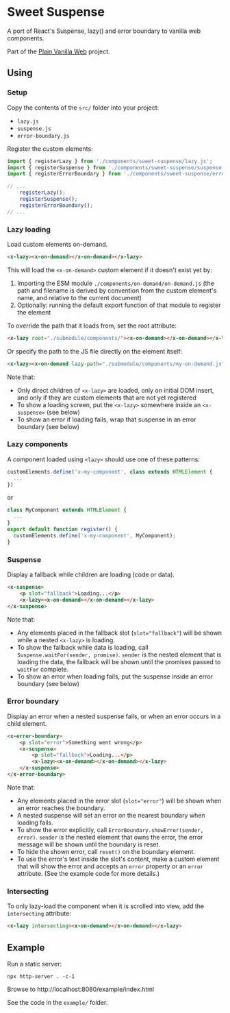 # Sweet Suspense

A port of React's Suspense, lazy() and error boundary to vanilla web components.

Part of the [Plain Vanilla Web](https://plainvanillaweb.com) project.

## Using

### Setup

Copy the contents of the `src/` folder into your project:

- `lazy.js`
- `suspense.js`
- `error-boundary.js`

Register the custom elements:

```js
import { registerLazy } from './components/sweet-suspense/lazy.js';
import { registerSuspense } from './components/sweet-suspense/suspense.js';
import { registerErrorBoundary } from './components/sweet-suspense/error-boundary.js';

// ...
    registerLazy();
    registerSuspense();
    registerErrorBoundary();
// ...
```

### Lazy loading

Load custom elements on-demand.

```html
<x-lazy><x-on-demand></x-on-demand></x-lazy>
```

This will load the `<x-on-demand>` custom element if it doesn't exist yet by:

1. Importing the ESM module `./components/on-demand/on-demand.js`
   (the path and filename is derived by convention from the custom element's name, and relative to the current document)
2. Optionally: running the default export function of that module to register the element

To override the path that it loads from, set the root attribute:

```html
<x-lazy root="./submodule/components/"><x-on-demand></x-on-demand></x-lazy>
```

Or specify the path to the JS file directly on the element itself:

```html
<x-lazy><x-on-demand lazy-path="./submodule/components/my-on-demand.js"></x-on-demand></x-lazy>
```

Note that:

- Only direct children of `<x-lazy>` are loaded, only on initial DOM insert,
  and only if they are custom elements that are not yet registered
- To show a loading screen, put the `<x-lazy>` somewhere inside an `<x-suspense>` (see below)
- To show an error if loading fails, wrap that suspense in an error boundary (see below)

### Lazy components

A component loaded using `<lazy>` should use one of these patterns:

```js
customElements.define('x-my-component', class extends HTMLElement { 
  ... 
})
```

or

```js
class MyComponent extends HTMLElement {
  ...
}
export default function register() {
  customElements.define('x-my-component', MyComponent);
}
```

### Suspense

Display a fallback while children are loading (code or data).

```html
<x-suspense>
    <p slot="fallback">Loading...</p>
    <x-lazy><x-on-demand></x-on-demand></x-lazy>
</x-suspense>
```

Note that:

- Any elements placed in the fallback slot (`slot="fallback"`) will be shown while a nested `<x-lazy>` is loading.
- To show the fallback while data is loading, call `Suspense.waitFor(sender, promise)`.
  `sender` is the nested element that is loading the data, the fallback will be shown until the promises passed to `waitFor` complete.
- To show an error when loading fails, put the suspense inside an error boundary (see below)

### Error boundary

Display an error when a nested suspense fails, or when an error occurs in a child element.

```html
<x-error-boundary>
    <p slot="error">Something went wrong</p>
    <x-suspense>
        <p slot="fallback">Loading...</p>
        <x-lazy><x-on-demand></x-on-demand></x-lazy>
    </x-suspense>
</x-error-boundary>
```

Note that:

- Any elements placed in the error slot (`slot="error"`) will be shown when an error reaches the boundary.
- A nested suspense will set an error on the nearest boundary when loading fails.
- To show the error explicitly, call `ErrorBoundary.showError(sender, error)`.
  `sender` is the nested element that owns the error, the error message will be shown until the boundary is reset.
- To hide the shown error, call `reset()` on the boundary element.
- To use the error's text inside the slot's content, make a custom element that will show the error and accepts an `error` property
  or an `error` attribute. (See the example code for more details.)

### Intersecting

To only lazy-load the component when it is scrolled into view, add the `intersecting` attribute:

```html
<x-lazy intersecting><x-on-demand></x-on-demand></x-lazy>
```

## Example

Run a static server:

`npx http-server . -c-1`

Browse to http://localhost:8080/example/index.html

See the code in the `example/` folder.

